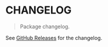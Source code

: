 # CHANGELOG

> Package changelog.

See [GitHub Releases](https://github.com/stdlib-js/strided-napi-dmap2/releases) for the changelog.